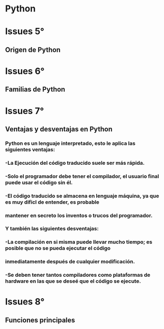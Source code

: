 # Python

# Issues 5°

## Origen de Python

# Issues 6°

## Familias de Python

# Issues 7°

## Ventajas y desventajas en Python

### Python es un lenguaje interpretado, esto le aplica las siguientes ventajas:

### -La Ejecución del código traducido suele ser más rápida.
### -Solo el programador debe tener el compilador, el usuario final puede usar el código sin él.
### -El código traducido se almacena en lenguaje máquina, ya que es muy dificl de entender, es probable
### mantener en secreto los inventos o trucos del programador.

### Y también las siguientes desventajas:

### -La compilación en si misma puede llevar mucho tiempo; es posible que no se pueda ejecutar el código
### inmediatamente después de cualquier modificación.
### -Se deben tener tantos compiladores como plataformas de hardware en las que se deseé que el código se ejecute.
    

# Issues 8°

## Funciones principales
